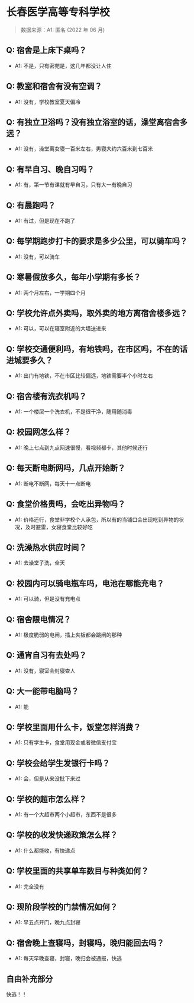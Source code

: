 # 长春医学高等专科学校

> 数据来源：A1: 匿名 (2022 年 06 月)

## Q: 宿舍是上床下桌吗？

- A1: 不是，只有密苑是，这几年都没让人住

## Q: 教室和宿舍有没有空调？

- A1: 没有，学校教室夏天偏冷

## Q: 有独立卫浴吗？没有独立浴室的话，澡堂离宿舍多远？

- A1: 没有，澡堂离女寝一百米左右，男寝大约六百米到七百米

## Q: 有早自习、晚自习吗？

- A1: 有，第一节有课就有早自习，只有大一有晚自习

## Q: 有晨跑吗？

- A1: 有过，但是现在不跑了

## Q: 每学期跑步打卡的要求是多少公里，可以骑车吗？

- A1: 没有，可以骑车

## Q: 寒暑假放多久，每年小学期有多长？

- A1: 两个月左右，一学期四个月

## Q: 学校允许点外卖吗，取外卖的地方离宿舍楼多远？

- A1: 可以，可以在寝室附近的大墙送进来

## Q: 学校交通便利吗，有地铁吗，在市区吗，不在的话进城要多久？

- A1: 出门有地铁，不在市区比较偏远，地铁需要半个小时左右

## Q: 宿舍楼有洗衣机吗？

- A1: 一个楼层一个洗衣机，不是很干净，随用随消毒

## Q: 校园网怎么样？

- A1: 晚上七点到九点网速很慢，看视频都卡，其他时候还行

## Q: 每天断电断网吗，几点开始断？

- A1: 断电不断网，每天十一点断电

## Q: 食堂价格贵吗，会吃出异物吗？

- A1: 价格还行，食堂非学校个人承包，所以有的当铺口会出现吃到异物的状况，及时避雷，女寝食堂比较好吃

## Q: 洗澡热水供应时间？

- A1: 去澡堂子洗，全天

## Q: 校园内可以骑电瓶车吗，电池在哪能充电？

- A1: 可以骑，但是没有充电点

## Q: 宿舍限电情况？

- A1: 极度脆弱的电闸，插上夹板都会跳闸的那种

## Q: 通宵自习有去处吗？

- A1: 没有，寝室会封寝查人

## Q: 大一能带电脑吗？

- A1: 能

## Q: 学校里面用什么卡，饭堂怎样消费？

- A1: 只有学生卡，食堂用现金或者微信支付宝

## Q: 学校会给学生发银行卡吗？

- A1: 会，但是从来没批下来过

## Q: 学校的超市怎么样？

- A1: 有一个大超市两个小超市，东西不是很多

## Q: 学校的收发快递政策怎么样？

- A1: 什么都能收，有快递点

## Q: 学校里面的共享单车数目与种类如何？

- A1: 完全没有

## Q: 现阶段学校的门禁情况如何？

- A1: 早五点开门，晚九点封寝

## Q: 宿舍晚上查寝吗，封寝吗，晚归能回去吗？

- A1: 每天早晚查寝，封寝，晚归会被通报，快逃

## 自由补充部分

快逃！！